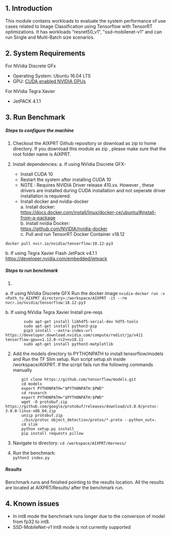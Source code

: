 
## 1. Introduction
This module contains workloads to evaluate the system performance of use cases related to Image Classification using Tensorflow with TensorRT optimizations.
It has workloads “resnet50_v1”, "ssd-mobilenet-v1" and can run Single and Multi-Batch size scenarios.

## 2. System Requirements
For NVidia Discrete GFx
* Operating System:
	Ubuntu 16.04 LTS
* GPU:
	  [CUDA enabled NVIDIA GPUs](https://developer.nvidia.com/cuda-gpus)

For NVidia Tegra Xavier
* JetPACK 4.1.1

## 3. Run Benchmark

##### Steps to configure the machine
1. Checkout the AIXPRT Github repository or download as zip to home directory. If you download this module as zip , please make sure that the root folder name is AIXPRT.

2. Install dependencies:
   a. If using NVidia Discrete GFX-
   * Install CUDA 10
   * Restart the system after installing CUDA 10
   * NOTE : Requires NVIDIA Driver release 410.xx. However , these drivers are installed during CUDA installation and not seperate driver installation is requiered. 
   * Install docker and nvidia-docker <br />
	a. Install docker: <br />
	https://docs.docker.com/install/linux/docker-ce/ubuntu/#install-from-a-package<br />
	b. Install nvidia Docker: <br />
	https://github.com/NVIDIA/nvidia-docker<br />
	c. Pull and run TensorRT Docker Container v18.12<br />
```shell
docker pull nvcr.io/nvidia/tensorflow:18.12-py3
```
   b. If using Tegra Xavier
   Flash JetPack v4.1.1 https://developer.nvidia.com/embedded/jetpack

##### Steps to run benchmark
 1. 
 a. If using NVidia Discrete GFX 
    Run the docker image 
	`nvidia-docker run -v <Path_to_AIXPRT_directory>:/workspace/AIXPRT -it --rm nvcr.io/nvidia/tensorflow:18.12-py3`

 b. If using NVidia Tegra Xavier 
    Install pre-reqs 
```shell
        sudo apt-get install libhdf5-serial-dev hdf5-tools 
        sudo apt-get install python3-pip
        pip3 install --extra-index-url https://developer.download.nvidia.com/compute/redist/jp/v411 tensorflow-gpu==1.12.0-rc2+nv18.11
        sudo apt-get install python3-matplotlib
```

 2.  Add the models directory to PYTHONPATH to install tensorflow/models and Run the TF Slim setup. 
 Run script setup.sh inside /workspace/AIXPRT. If the script fails run the following commands manually
 
 ```shell
        git clone https://github.com/tensorflow/models.git 
        cd models 
        export PYTHONPATH="$PYTHONPATH:$PWD" 
        cd research
        export PYTHONPATH="$PYTHONPATH:$PWD" 
        wget -O protobuf.zip https://github.com/google/protobuf/releases/download/v3.0.0/protoc-3.0.0-linux-x86_64.zip
        unzip protobuf.zip
        ./bin/protoc object_detection/protos/*.proto --python_out=.
        cd slim
        python setup.py install
        pip install requests pillow
```

 3. Navigate to directory:
 `cd /workspace/AIXPRT/Harness/`

 4. Run the benchmark:<br />
`python3 index.py`

##### Results

Benchmark runs and finished pointing to the results location.
All the results are located at AIXPRT/Results/ after the benchmark run.


## 4. Known issues
 -  In int8 mode the benchmark runs longer due to the conversion of model from fp32 to int8. 
 -  SSD-MobileNet-v1 Int8 mode is not currently supported
